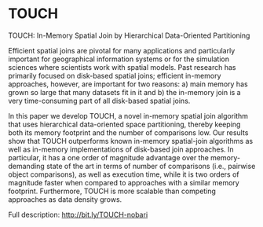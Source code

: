 # TOUCH
TOUCH: In-Memory Spatial Join by Hierarchical Data-Oriented Partitioning

Efficient spatial joins are pivotal for many applications and particularly important for geographical information systems or for the simulation sciences where scientists work with spatial models. Past research has primarily focused on disk-based spatial joins; efficient in-memory approaches, however, are important for two reasons: a) main memory has grown so large that many datasets fit in it and b) the in-memory join is a very time-consuming part of all disk-based spatial joins.

In this paper we develop TOUCH, a novel in-memory spatial join algorithm that uses hierarchical data-oriented space partitioning, thereby keeping both its memory footprint and the number of comparisons low. Our results show that TOUCH outperforms known in-memory spatial-join algorithms as well as in-memory implementations of disk-based join approaches. In particular, it has a one order of magnitude advantage over the memory-demanding state of the art in terms of number of comparisons (i.e., pairwise object comparisons), as well as execution time, while it is two orders of magnitude faster when compared to approaches with a similar memory footprint. Furthermore, TOUCH is more scalable than competing approaches as data density grows.

Full description: http://bit.ly/TOUCH-nobari
